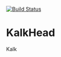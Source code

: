 [![Build Status](https://travis-ci.com/BogdanStanciu/KalkHead.svg?branch=master)](https://travis-ci.com/BogdanStanciu/KalkHead)
# KalkHead
Kalk
